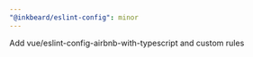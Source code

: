 ```yaml
---
"@inkbeard/eslint-config": minor
---
```


Add vue/eslint-config-airbnb-with-typescript and custom rules
